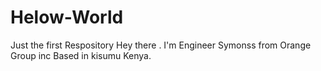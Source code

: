 # Helow-World
Just the first Respository
Hey there .
I'm Engineer Symonss from Orange  Group inc Based in kisumu Kenya.
